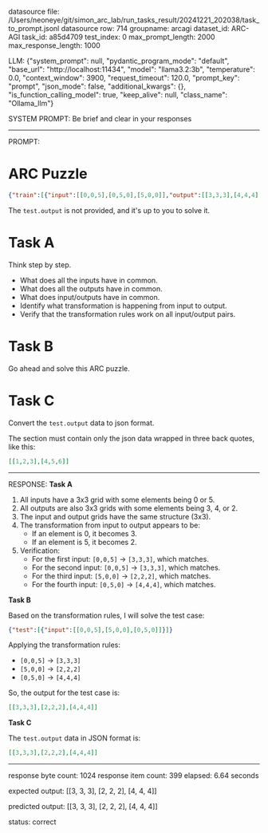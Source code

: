 datasource file: /Users/neoneye/git/simon_arc_lab/run_tasks_result/20241221_202038/task_to_prompt.jsonl
datasource row: 714
groupname: arcagi
dataset_id: ARC-AGI
task_id: a85d4709
test_index: 0
max_prompt_length: 2000
max_response_length: 1000

LLM:
{"system_prompt": null, "pydantic_program_mode": "default", "base_url": "http://localhost:11434", "model": "llama3.2:3b", "temperature": 0.0, "context_window": 3900, "request_timeout": 120.0, "prompt_key": "prompt", "json_mode": false, "additional_kwargs": {}, "is_function_calling_model": true, "keep_alive": null, "class_name": "Ollama_llm"}

SYSTEM PROMPT:
Be brief and clear in your responses

---

PROMPT:

# ARC Puzzle

```json
{"train":[{"input":[[0,0,5],[0,5,0],[5,0,0]],"output":[[3,3,3],[4,4,4],[2,2,2]]},{"input":[[0,0,5],[0,0,5],[0,0,5]],"output":[[3,3,3],[3,3,3],[3,3,3]]},{"input":[[5,0,0],[0,5,0],[5,0,0]],"output":[[2,2,2],[4,4,4],[2,2,2]]},{"input":[[0,5,0],[0,0,5],[0,5,0]],"output":[[4,4,4],[3,3,3],[4,4,4]]}],"test":[{"input":[[0,0,5],[5,0,0],[0,5,0]]}]}
```

The `test.output` is not provided, and it's up to you to solve it.

# Task A

Think step by step.
- What does all the inputs have in common.
- What does all the outputs have in common.
- What does input/outputs have in common.
- Identify what transformation is happening from input to output.
- Verify that the transformation rules work on all input/output pairs.

# Task B

Go ahead and solve this ARC puzzle.

# Task C

Convert the `test.output` data to json format.

The section must contain only the json data wrapped in three back quotes, like this:
```json
[[1,2,3],[4,5,6]]
```


---

RESPONSE:
**Task A**

1. All inputs have a 3x3 grid with some elements being 0 or 5.
2. All outputs are also 3x3 grids with some elements being 3, 4, or 2.
3. The input and output grids have the same structure (3x3).
4. The transformation from input to output appears to be:
	* If an element is 0, it becomes 3.
	* If an element is 5, it becomes 2.
5. Verification:
	* For the first input: `[0,0,5]` -> `[3,3,3]`, which matches.
	* For the second input: `[0,0,5]` -> `[3,3,3]`, which matches.
	* For the third input: `[5,0,0]` -> `[2,2,2]`, which matches.
	* For the fourth input: `[0,5,0]` -> `[4,4,4]`, which matches.

**Task B**

Based on the transformation rules, I will solve the test case:
```json
{"test":[{"input":[[0,0,5],[5,0,0],[0,5,0]]}]}
```
Applying the transformation rules:

* `[0,0,5]` -> `[3,3,3]`
* `[5,0,0]` -> `[2,2,2]`
* `[0,5,0]` -> `[4,4,4]`

So, the output for the test case is:
```json
[[3,3,3],[2,2,2],[4,4,4]]
```

**Task C**

The `test.output` data in JSON format is:
```json
[[3,3,3],[2,2,2],[4,4,4]]
```

---


response byte count: 1024
response item count: 399
elapsed: 6.64 seconds

expected output:
[[3, 3, 3], [2, 2, 2], [4, 4, 4]]

predicted output:
[[3, 3, 3], [2, 2, 2], [4, 4, 4]]

status: correct
